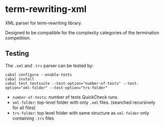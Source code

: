 # term-rewriting-xml
XML parser for term-rewriting library.

Designed to be compatible for the complexity categories of the termination competition.


## Testing

The `.xml` and `.trs` parser can be tested by:

```
cabal configure --enable-tests
cabal install
cabal test testsuite --test-option="number-of-tests" --test-option="xml-folder" --test-option="trs-folder"

```

- `number-of-tests`: number of tests QuickCheck runs
- `xml-folder`: top-level folder with only `.xml` files. (searched recursively for all files)
- `trs-folder`: top level folder with same structure as `xml-folder` only containing `.trs` files


